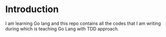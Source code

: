 # Introduction

I am learning Go lang and this repo contains all the codes that I am writing during
which is teaching Go Lang with TDD approach.
